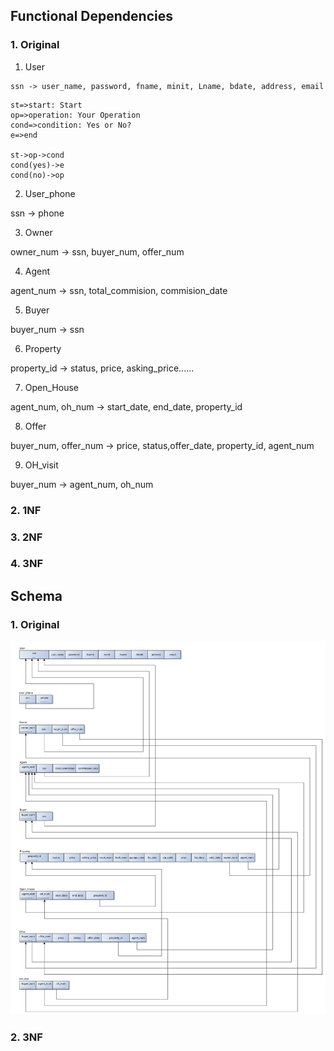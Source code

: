 <script src="webfont.js"></script>
<script src="snap.svg-min.js"></script>
<script src="underscore-min.js"></script>
<script src="sequence-diagram-min.js"></script>

## Functional Dependencies

### 1. Original

1. User

```sequence
ssn -> user_name, password, fname, minit, Lname, bdate, address, email
```

```flow
st=>start: Start
op=>operation: Your Operation
cond=>condition: Yes or No?
e=>end

st->op->cond
cond(yes)->e
cond(no)->op
```

2. User_phone

ssn -> phone

3. Owner

owner_num -> ssn, buyer_num, offer_num

4. Agent

agent_num -> ssn, total_commision, commision_date

5. Buyer

buyer_num -> ssn

6. Property

property_id -> status, price, asking_price......

7. Open_House

agent_num, oh_num -> start_date, end_date, property_id

8. Offer

buyer_num, offer_num -> price, status,offer_date, property_id, agent_num

9. OH_visit

buyer_num -> agent_num, oh_num

### 2. 1NF

### 3. 2NF

### 4. 3NF

## Schema

### 1. Original
![schema](/ERD/schemadiagram.svg)

### 2. 3NF